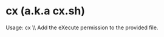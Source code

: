 <H1>cx (a.k.a cx.sh)</H1>
<P>
Usage: cx \\<filename\\>
Add the eXecute permission to the provided file.
</P>

